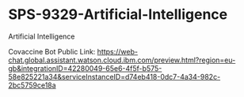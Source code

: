 # SPS-9329-Artificial-Intelligence
Artificial Intelligence

Covaccine Bot Public Link:
https://web-chat.global.assistant.watson.cloud.ibm.com/preview.html?region=eu-gb&integrationID=42280049-65e6-4f5f-b575-58e825221a34&serviceInstanceID=d74eb418-0dc7-4a34-982c-2bc5759ce18a
